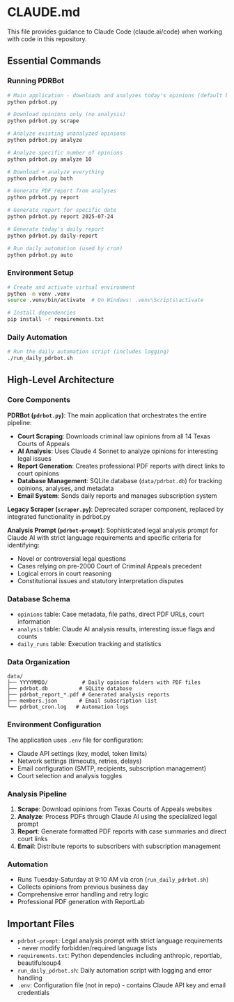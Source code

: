 # CLAUDE.md

This file provides guidance to Claude Code (claude.ai/code) when working with code in this repository.

## Essential Commands

### Running PDRBot
```bash
# Main application - downloads and analyzes today's opinions (default behavior)
python pdrbot.py

# Download opinions only (no analysis)
python pdrbot.py scrape

# Analyze existing unanalyzed opinions
python pdrbot.py analyze

# Analyze specific number of opinions
python pdrbot.py analyze 10

# Download + analyze everything
python pdrbot.py both

# Generate PDF report from analyses
python pdrbot.py report

# Generate report for specific date
python pdrbot.py report 2025-07-24

# Generate today's daily report
python pdrbot.py daily-report

# Run daily automation (used by cron)
python pdrbot.py auto
```

### Environment Setup
```bash
# Create and activate virtual environment
python -m venv .venv
source .venv/bin/activate  # On Windows: .venv\Scripts\activate

# Install dependencies
pip install -r requirements.txt
```

### Daily Automation
```bash
# Run the daily automation script (includes logging)
./run_daily_pdrbot.sh
```

## High-Level Architecture

### Core Components

**PDRBot (`pdrbot.py`)**: The main application that orchestrates the entire pipeline:
- **Court Scraping**: Downloads criminal law opinions from all 14 Texas Courts of Appeals
- **AI Analysis**: Uses Claude 4 Sonnet to analyze opinions for interesting legal issues
- **Report Generation**: Creates professional PDF reports with direct links to court opinions
- **Database Management**: SQLite database (`data/pdrbot.db`) for tracking opinions, analyses, and metadata
- **Email System**: Sends daily reports and manages subscription system

**Legacy Scraper (`scraper.py`)**: Deprecated scraper component, replaced by integrated functionality in pdrbot.py

**Analysis Prompt (`pdrbot-prompt`)**: Sophisticated legal analysis prompt for Claude AI with strict language requirements and specific criteria for identifying:
- Novel or controversial legal questions
- Cases relying on pre-2000 Court of Criminal Appeals precedent
- Logical errors in court reasoning
- Constitutional issues and statutory interpretation disputes

### Database Schema
- `opinions` table: Case metadata, file paths, direct PDF URLs, court information
- `analysis` table: Claude AI analysis results, interesting issue flags and counts
- `daily_runs` table: Execution tracking and statistics

### Data Organization
```
data/
├── YYYYMMDD/           # Daily opinion folders with PDF files
├── pdrbot.db          # SQLite database
├── pdrbot_report_*.pdf # Generated analysis reports
├── members.json       # Email subscription list
└── pdrbot_cron.log   # Automation logs
```

### Environment Configuration
The application uses `.env` file for configuration:
- Claude API settings (key, model, token limits)
- Network settings (timeouts, retries, delays)
- Email configuration (SMTP, recipients, subscription management)
- Court selection and analysis toggles

### Analysis Pipeline
1. **Scrape**: Download opinions from Texas Courts of Appeals websites
2. **Analyze**: Process PDFs through Claude AI using the specialized legal prompt
3. **Report**: Generate formatted PDF reports with case summaries and direct court links
4. **Email**: Distribute reports to subscribers with subscription management

### Automation
- Runs Tuesday-Saturday at 9:10 AM via cron (`run_daily_pdrbot.sh`)
- Collects opinions from previous business day
- Comprehensive error handling and retry logic
- Professional PDF generation with ReportLab

## Important Files
- `pdrbot-prompt`: Legal analysis prompt with strict language requirements - never modify forbidden/required language lists
- `requirements.txt`: Python dependencies including anthropic, reportlab, beautifulsoup4
- `run_daily_pdrbot.sh`: Daily automation script with logging and error handling
- `.env`: Configuration file (not in repo) - contains Claude API key and email credentials